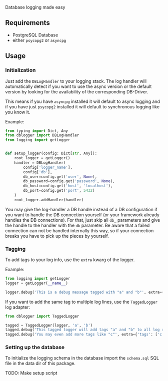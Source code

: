 Database logging made easy

## Requirements

- PostgreSQL Database
- either `psycopg2` or `asyncpg`

## Usage

### Initialization

Just add the `DBLogHandler` to your logging stack.
The log handler will automatically detect if you want to use the async version or
the default version by looking for the availability of the corresponding DB-Driver.

This means if you have `asyncpg` installed it will default to async logging and
if you have just `psycopg2` installed it will default to synchronous logging like
you know it.

Example:

```python
from typing import Dict, Any
from dblogger import DBLogHandler
from logging import getLogger


def setup_logger(config: Dict[str, Any]):
    root_logger = getLogger()
    handler = DBLogHandler(
        config['logger_name'],
        config['db'],
        db_user=config.get('user', None),
        db_password=config.get('password', None),
        db_host=config.get('host', 'localhost'),
        db_port=config.get('port', 5432)
    )
    root_logger.addHandler(handler)
```

You may give the log-handler a DB handle instead of a DB configuration if you want to
handle the DB connection yourself (or your framework already handles the DB connections).
For that, just skip all ``db_`` parameters and give the handle to the handler with the
``db`` parameter. Be aware that a failed connection can not be handled internally this
way, so if your connection breaks you have to pick up the pieces by yourself.

### Tagging

To add tags to your log info, use the `extra` kwarg of the logger.

Example:

```python
from logging import getLogger
logger = getLogger(__name__)

logger.debug('This is a debug message tagged with "a" and "b"', extra={'tags': ['a', 'b']})
```

If you want to add the same tag to multiple log lines, use the `TaggedLogger` log adapter:

```python
from dblogger import TaggedLogger

tagged = TaggedLogger(logger, 'a', 'b')
tagged.debug('This tagged logger will add tags "a" and "b" to all log records')
tagged.debug('You may even add more tags like "c"', extra={'tags': ['c']})
```

### Setting up the database

To initialize the logging schema in the database import the `schema.sql` SQL file in the
data dir of this package.

TODO: Make setup script
